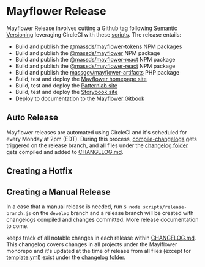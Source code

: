 # Mayflower Release

Mayflower Release involves cutting a Github tag following [Semantic Versioning](./versioning.md) leveraging CircleCI with these [scripts](/scripts). The release entails:
- Build and publish the [@massds/mayflower-tokens](https://www.npmjs.com/package/@massds/mayflower-tokens) NPM packages
- Build and publish the [@massds/mayflower](https://www.npmjs.com/package/@massds/mayflower) NPM package
- Build and publish the [@massds/mayflower-react](https://www.npmjs.com/package/@massds/mayflower-react) NPM package
- Build and publish the [@massds/mayflower-react](https://www.npmjs.com/package/@massds/mayflower-react) NPM package
- Build and publish the [massgov/mayflower-artifacts](https://packagist.org/packages/massgov/mayflower-artifacts) PHP package
- Build, test and deploy the [Mayflower homepage site](https://mayflower.digital.mass.gov/)
- Build, test and deploy the [Patternlab site](https://mayflower.digital.mass.gov/patternlab)
- Build, test and deploy the [Storybook site](https://mayflower.digital.mass.gov/react)
- Deploy to documentation to the [Mayflower Gitbook](https://mayflower.digital.mass.gov/docs)


## Auto Release
Mayflower releases are automated using CircleCI and it's scheduled for every Monday at 2pm (EDT). During this process, [compile-changelogs](../../scripts/compile-changelogs.js) gets triggered on the release branch, and all files under the [changelog folder](../../changelogs) gets compiled and added to [CHANGELOG.md](../../CHANGELOG.md).


## Creating a Hotfix

## Creating a Manual Release

In a case that a manual release is needed, run `$ node scripts/release-branch.js`  on the `develop` branch and a release branch will be created with changelogs compiled and changes committed. More release documentation to come.


keeps track of all notable changes in each release within [CHANGELOG.md](../../CHANGELOG.md). This changelog covers changes in all projects under the Maylflower monorepo and it's updated at the time of release from all files (except for [template.yml](../../changelogs/template.yml)) exist under the [changelog folder](../../changelogs).
